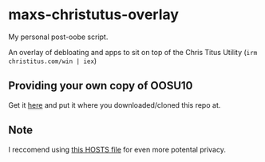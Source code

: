 # maxs-christutus-overlay

My personal post-oobe script.

An overlay of debloating and apps to sit on top of the Chris Titus Utility (```irm christitus.com/win | iex```)

## Providing your own copy of OOSU10

Get it [here](https://www.oo-software.com/shutup10) and put it where you downloaded/cloned this repo at.

## Note

I reccomend using [this HOSTS file](https://gitlab.com/hagezi/mirror/-/raw/main/dns-blocklists/hosts/native.winoffice.txt) for even more potental privacy.